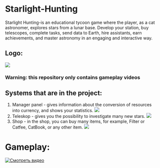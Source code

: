 # Starlight-Hunting
Starlight Hunting-is an educational tycoon game where the player, as a cat astronomer, explores stars from a lunar base. Develop your station, buy telescopes, complete tasks, send data to Earth, hire assistants, earn achievements, and master astronomy in an engaging and interactive way.

## Logo:
![](https://i.ibb.co/N247J7LY/main-menu-1-ai.png)


### **Warning: this repository only contains gameplay videos**

## Systems that are in the project:
1. Manager panel - gives information about the conversion of resources into currency, and shows your statistics.
![](https://i.ibb.co/ks7bFHvZ/2025-09-04-23-13-02.png)
2. Teleskop - gives you the possibility to investigate many new stars.
![](https://i.ibb.co/1YfwywDR/2025-09-04-23-16-05.png)
3. Shop - in the shop, you can buy many items, for example, Filter or Catfee, CatBook, or any other item.
![](https://i.ibb.co/h1D3BjzD/2025-09-04-23-04-55.png)

# **Gameplay:**
 [![Смотреть видео](https://img.youtube.com/vi/x8SplzZ3-kc/0.jpg)](https://youtu.be/x8SplzZ3-kc)
